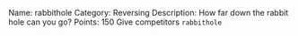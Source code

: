 Name: rabbithole
Category: Reversing
Description: How far down the rabbit hole can you go?
Points: 150
Give competitors `rabbithole`
